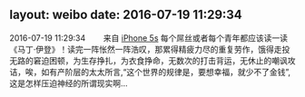 layout: weibo
date: 2016-07-19 11:29:34
---
<meta name="referrer" content="no-referrer" />

2016-07-19 11:29:34  &nbsp;&nbsp;&nbsp;&nbsp;&nbsp;&nbsp; 来自 <a href="sinaweibo://customweibosource" rel="nofollow">iPhone 5s</a>
每个屌丝或者每个青年都应该读一读《马丁·伊登》！读完一阵怅然一阵浩叹，那累得精疲力尽的重复劳作，饿得走投无路的窘迫困顿，为生存挣扎，为衣食挣命，无数次的打击背运，无休止的嘲讽攻诘，唉，如有产阶层的太太所言,“这个世界的规律是，要想幸福，就少不了金钱”,这是怎样压迫神经的所谓现实啊… ​​​
